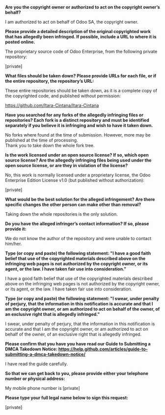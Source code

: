 **Are you the copyright owner or authorized to act on the copyright owner’s behalf?**

I am authorized to act on behalf of Odoo SA, the copyright owner.

**Please provide a detailed description of the original copyrighted work that has allegedly been infringed. If possible, include a URL to where it is posted online.**

The proprietary source code of Odoo Enterprise, from the following private repository:

[private]

**What files should be taken down? Please provide URLs for each file, or if the entire repository, the repository’s URL:**

These entire repositories should be taken down, as it is a complete copy of the copyrighted code, and published without permission:

https://github.com/Itara-Cintana/Itara-Cintana

**Have you searched for any forks of the allegedly infringing files or repositories? Each fork is a distinct repository and must be identified separately if you believe it is infringing and wish to have it taken down.**

No forks where found at the time of submission. However, more may be published at the time of processing.  
Thank you to take down the whole fork tree.

**Is the work licensed under an open source license? If so, which open source license? Are the allegedly infringing files being used under the open source license, or are they in violation of the license?**

No, this work is normally licensed under a proprietary license, the Odoo Enterprise Edition License v1.0 (but published without authorization):

[private]

**What would be the best solution for the alleged infringement? Are there specific changes the other person can make other than removal?**

Taking down the whole repositories is the only solution.

**Do you have the alleged infringer’s contact information? If so, please provide it:**

We do not know the author of the repository and were unable to contact him/her.

**Type (or copy and paste) the following statement: "I have a good faith belief that use of the copyrighted materials described above on the infringing web pages is not authorized by the copyright owner, or its agent, or the law. I have taken fair use into consideration."**

I have a good faith belief that use of the copyrighted materials described above on the infringing web pages is not authorized by the copyright owner, or its agent, or the law. I have taken fair use into consideration.

**Type (or copy and paste) the following statement: "I swear, under penalty of perjury, that the information in this notification is accurate and that I am the copyright owner, or am authorized to act on behalf of the owner, of an exclusive right that is allegedly infringed."**

I swear, under penalty of perjury, that the information in this notification is accurate and that I am the copyright owner, or am authorized to act on behalf of the owner, of an exclusive right that is allegedly infringed.

**Please confirm that you have you have read our Guide to Submitting a DMCA Takedown Notice: https://help.github.com/articles/guide-to-submitting-a-dmca-takedown-notice/**

I have read the guide carefully.

**So that we can get back to you, please provide either your telephone number or physical address:**

My mobile phone number is [private]

**Please type your full legal name below to sign this request:**

[private]
